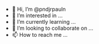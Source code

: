 - 👋 Hi, I’m @pndjrpauln
- 👀 I’m interested in ...
- 🌱 I’m currently learning ...
- 💞️ I’m looking to collaborate on ...
- 📫 How to reach me ...

<!---
pndjrpauln/pndjrpauln is a ✨ special ✨ repository because its `README.md` (this file) appears on your GitHub profile.
You can click the Preview link to take a look at your changes.
--->

